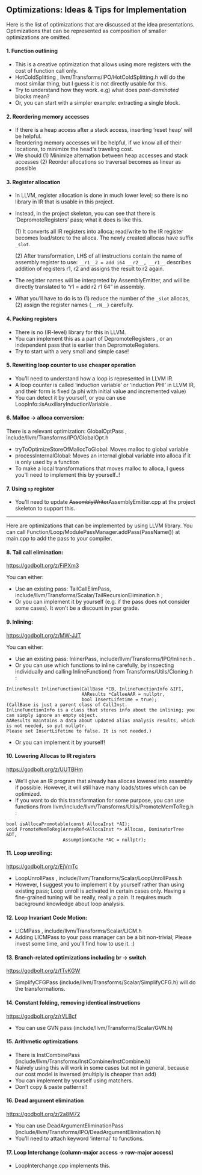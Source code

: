 ## Optimizations: Ideas & Tips for Implementation

Here is the list of optimizations that are discussed at the idea presentations.
Optimizations that can be represented as composition of smaller optimizations are omitted.

#### 1. Function outlining
- This is a creative optimization that allows using more registers with the cost of function call only.
- HotColdSplitting , llvm/Transforms/IPO/HotColdSplitting.h will do the most similar thing, but I guess it is not directly usable for this.
- Try to understand how they work. e.g) what does *post-dominated* blocks mean?
- Or, you can start with a simpler example: extracting a single block.

#### 2. Reordering memory accesses
- If there is a heap access after a stack access, inserting ‘reset heap’ will be helpful.
- Reordering memory accesses will be helpful, if we know all of their locations, to minimize the head's traveling cost.
- We should (1) Minimize alternation between heap accesses and stack accesses (2) Reorder allocations so traversal becomes as linear as possible

#### 3. Register allocation
- In LLVM, register allocation is done in much lower level; so there is no library in IR that is usable in this project.
- Instead, in the project skeleton, you can see that there is ‘DepromoteRegisters’ pass; what it does is like this.

    (1) It converts all IR registers into alloca; read/write to the IR register becomes load/store to the alloca.
    The newly created allocas have suffix `_slot`.
    
    (2) After transformation, LHS of all instructions contain the name of assembly register to use:
    `__r1__2 = add i64 __r2__, __r1__` describes addition of registers r1, r2 and assigns the result to r2 again.

- The register names will be interpreted by AssemblyEmitter, and will be directly translated to “r1 = add r2 r1 64” in assembly.
- What you’ll have to do is to (1) reduce the number of the `_slot` allocas,
(2) assign the register names (`__rN__`) carefully.

#### 4. Packing registers
- There is no (IR-level) library for this in LLVM.
- You can implement this as a part of DepromoteRegisters , or an independent pass that is earlier than DepromoteRegisters.
- Try to start with a very small and simple case!

#### 5. Rewriting loop counter to use cheaper operation
- You’ll need to understand how a loop is represented in LLVM IR.
- A loop counter is called ‘induction variable’ or ‘induction PHI’ in LLVM IR, and their form is fixed (a phi with initial value and incremented value)
- You can detect it by yourself, or you can use LoopInfo::isAuxiliaryInductionVariable .

#### 6. Malloc -> alloca conversion:
There is a relevant optimization: GlobalOptPass , include/llvm/Transforms/IPO/GlobalOpt.h
- tryToOptimizeStoreOfMallocToGlobal: Moves malloc to global variable
- processInternalGlobal: Moves an internal global variable into alloca if it is only used by a function
- To make a local transformations that moves malloc to alloca, I guess you'll need to implement this by yourself..!

#### 7. Using `sp` register

- You'll need to update ~~AssemblyWriter~~AssemblyEmitter.cpp at the project skeleton to support this.

---

Here are optimizations that can be implemented by using LLVM library.
You can call Function/Loop/ModulePassManager.addPass(PassName()) at main.cpp to add the pass to your compiler.

#### 8. Tail call elimination:
https://godbolt.org/z/FiPXm3

You can either:
- Use an existing pass: TailCallElimPass, include/llvm/Transforms/Scalar/TailRecursionElimination.h ;  
- Or you can implement it by yourself (e.g. if the pass does not consider some cases). It won’t be a discount in your grade.

#### 9. Inlining:
https://godbolt.org/z/MW-JJT

You can either:
- Use an existing pass: InlinerPass, include/llvm/Transforms/IPO/Inliner.h .
- Or you can use which functions to inline carefully, by inspecting individually and calling InlineFunction() from Transforms/Utils/Cloning.h :
```
InlineResult InlineFunction(CallBase *CB, InlineFunctionInfo &IFI,
                            AAResults *CalleeAAR = nullptr,
                            bool InsertLifetime = true);
(CallBase is just a parent class of CallInst.
InlineFunctionInfo is a class that stores info about the inlining; you can simply ignore an empty object.
AAResults maintains a data about updated alias analysis results, which is not needed, so put nullptr.
Please set InsertLifetime to false. It is not needed.)
```
- Or you can implement it by yourself!

#### 10. Lowering Allocas to IR registers
https://godbolt.org/z/UUTBHm 

- We’ll give an IR program that already has allocas lowered into assembly if possible. However, it will still have many loads/stores which can be optimized.
- If you want to do this transformation for some purpose,
you can use functions from llvm/include/llvm/Transforms/Utils/PromoteMemToReg.h :
```
bool isAllocaPromotable(const AllocaInst *AI);
void PromoteMemToReg(ArrayRef<AllocaInst *> Allocas, DominatorTree &DT,
                     AssumptionCache *AC = nullptr);
```

#### 11. Loop unrolling:
https://godbolt.org/z/EjVmTc 

- LoopUnrollPass , include/llvm/Transforms/Scalar/LoopUnrollPass.h
- However, I suggest you to implement it by yourself rather than using existing pass;
Loop unroll is activated in certain cases only. Having a fine-grained tuning will be really, really a pain. It requires much background knowledge about loop analysis.

#### 12. Loop Invariant Code Motion:
- LICMPass , include/llvm/Transforms/Scalar/LICM.h
- Adding LICMPass to your pass manager can be a bit non-trivial; Please invest some time, and you’ll find how to use it. :)

#### 13. Branch-related optimizations including br -> switch
https://godbolt.org/z/fTvKGW

- SimplifyCFGPass (include/llvm/Transforms/Scalar/SimplifyCFG.h) will do the transformations.

#### 14. Constant folding, removing identical instructions
https://godbolt.org/z/rVLBcf 

- You can use GVN pass (include/llvm/Transforms/Scalar/GVN.h)

#### 15. Arithmetic optimizations
- There is InstCombinePass (include/llvm/Transforms/InstCombine/InstCombine.h)
- Naively using this will work in some cases but not in general, because our cost model is inversed (multiply is cheaper than add)
- You can implement by yourself using matchers.
- Don’t copy & paste patterns!!

#### 16. Dead argument elimination
https://godbolt.org/z/2a8M72  

- You can use DeadArgumentEliminationPass (include/llvm/Transforms/IPO/DeadArgumentElimination.h)
- You’ll need to attach keyword ‘internal’ to functions.

#### 17. Loop Interchange (column-major access -> row-major access)

- LoopInterchange.cpp implements this.
